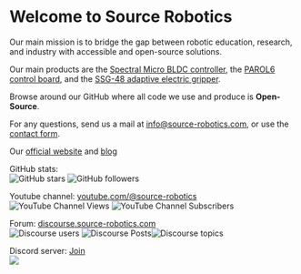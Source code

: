 # Welcome to Source Robotics

Our main mission is to bridge the gap between robotic education, research, and industry with accessible and open-source solutions.

Our main products are the [Spectral Micro BLDC controller](https://source-robotics.com/products/spectral-micro-bldc-controller), the [PAROL6 control board](https://source-robotics.com/products/parol6-control-board), and the [SSG-48 adaptive electric gripper](https://source-robotics.com/products/compliant-gripper).

Browse around our GitHub where all code we use and produce is **Open-Source**.

For any questions, send us a mail at info@source-robotics.com, or use the [contact form](https://source-robotics.com/pages/contact).

 Our [official website](https://source-robotics.com/) and [blog](https://source-robotics.com/blogs/blog)
 
GitHub stats:<br>
![GitHub stars](https://img.shields.io/github/stars/PCrnjak?style=social) ![GitHub followers](https://img.shields.io/github/followers/PCrnjak?style=social)

Youtube channel: [youtube.com/@source-robotics](https://www.youtube.com/@source-robotics)<br>
![YouTube Channel Views](https://img.shields.io/youtube/channel/views/UCp3sDRwVkbm7b2M-2qwf5aQ) ![YouTube Channel Subscribers](https://img.shields.io/youtube/channel/subscribers/UCp3sDRwVkbm7b2M-2qwf5aQ)

Forum: [discourse.source-robotics.com](http://discourse.source-robotics.com/)<br>
![Discourse users](https://img.shields.io/discourse/users?server=https%3A%2F%2Fdiscourse.source-robotics.com%2F) ![Discourse Posts](https://img.shields.io/discourse/posts?server=https%3A%2F%2Fdiscourse.source-robotics.com%2F)![Discourse topics](https://img.shields.io/discourse/topics?server=https%3A%2F%2Fdiscourse.source-robotics.com%2F) 

Discord server: [Join](https://discord.gg/prjUvjmGpZ)<br>
[![](https://dcbadge.vercel.app/api/server/prjUvjmGpZ)](https://discord.gg/prjUvjmGpZ)

